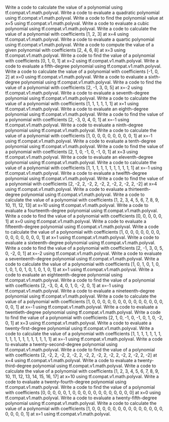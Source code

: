 Write a code to calculate the value of a polynomial using tf.compat.v1.math.polyval.
Write a code to evaluate a quadratic polynomial using tf.compat.v1.math.polyval.
Write a code to find the polynomial value at x=5 using tf.compat.v1.math.polyval.
Write a code to evaluate a cubic polynomial using tf.compat.v1.math.polyval.
Write a code to calculate the value of a polynomial with coefficients [1, 2, 3] at x=4 using tf.compat.v1.math.polyval.
Write a code to evaluate a quartic polynomial using tf.compat.v1.math.polyval.
Write a code to compute the value of a given polynomial with coefficients [2, 4, 6, 8] at x=3 using tf.compat.v1.math.polyval.
Write a code to find the value of a polynomial with coefficients [0, 1, 0, 1] at x=2 using tf.compat.v1.math.polyval.
Write a code to evaluate a fifth-degree polynomial using tf.compat.v1.math.polyval.
Write a code to calculate the value of a polynomial with coefficients [-1, 0, 2] at x=0 using tf.compat.v1.math.polyval.
Write a code to evaluate a sixth-degree polynomial using tf.compat.v1.math.polyval.
Write a code to find the value of a polynomial with coefficients [2, -1, 3, 0, 5] at x=-2 using tf.compat.v1.math.polyval.
Write a code to evaluate a seventh-degree polynomial using tf.compat.v1.math.polyval.
Write a code to calculate the value of a polynomial with coefficients [1, 1, 1, 1, 1, 1] at x=1 using tf.compat.v1.math.polyval.
Write a code to evaluate an eighth-degree polynomial using tf.compat.v1.math.polyval.
Write a code to find the value of a polynomial with coefficients [2, -3, 0, 4, 0, 1] at x=-1 using tf.compat.v1.math.polyval.
Write a code to evaluate a ninth-degree polynomial using tf.compat.v1.math.polyval.
Write a code to calculate the value of a polynomial with coefficients [1, 0, 0, 0, 0, 0, 0, 0, 0, 1] at x=-1 using tf.compat.v1.math.polyval.
Write a code to evaluate a tenth-degree polynomial using tf.compat.v1.math.polyval.
Write a code to find the value of a polynomial with coefficients [2, 1, 0, -1, 0, -1, 0, 1] at x=3 using tf.compat.v1.math.polyval.
Write a code to evaluate an eleventh-degree polynomial using tf.compat.v1.math.polyval.
Write a code to calculate the value of a polynomial with coefficients [1, 1, 1, 1, 1, 1, 1, 1, 1, 1, 1] at x=-1 using tf.compat.v1.math.polyval.
Write a code to evaluate a twelfth-degree polynomial using tf.compat.v1.math.polyval.
Write a code to find the value of a polynomial with coefficients [2, -2, 2, -2, 2, -2, 2, -2, 2, -2, 2, -2] at x=4 using tf.compat.v1.math.polyval.
Write a code to evaluate a thirteenth-degree polynomial using tf.compat.v1.math.polyval.
Write a code to calculate the value of a polynomial with coefficients [1, 2, 3, 4, 5, 6, 7, 8, 9, 10, 11, 12, 13] at x=10 using tf.compat.v1.math.polyval.
Write a code to evaluate a fourteenth-degree polynomial using tf.compat.v1.math.polyval.
Write a code to find the value of a polynomial with coefficients [0, 0, 0, 0, 0, 1] at x=0 using tf.compat.v1.math.polyval.
Write a code to evaluate a fifteenth-degree polynomial using tf.compat.v1.math.polyval.
Write a code to calculate the value of a polynomial with coefficients [1, 0, 0, 0, 0, 0, 0, 0, 0, 0, 0, 0, 0, 0, 0, 1] at x=1 using tf.compat.v1.math.polyval.
Write a code to evaluate a sixteenth-degree polynomial using tf.compat.v1.math.polyval.
Write a code to find the value of a polynomial with coefficients [2, -1, 3, 0, 5, 0, -2, 0, 1] at x=-2 using tf.compat.v1.math.polyval.
Write a code to evaluate a seventeenth-degree polynomial using tf.compat.v1.math.polyval.
Write a code to calculate the value of a polynomial with coefficients [1, 0, 1, 0, 1, 0, 1, 0, 1, 0, 1, 0, 1, 0, 1, 0, 1] at x=1 using tf.compat.v1.math.polyval.
Write a code to evaluate an eighteenth-degree polynomial using tf.compat.v1.math.polyval.
Write a code to find the value of a polynomial with coefficients [2, -3, 0, 4, 0, 1, 0, -2, 0, 1] at x=-1 using tf.compat.v1.math.polyval.
Write a code to evaluate a nineteenth-degree polynomial using tf.compat.v1.math.polyval.
Write a code to calculate the value of a polynomial with coefficients [1, 0, 0, 0, 0, 0, 0, 0, 0, 0, 0, 0, 0, 0, 0, 0, 0, 1] at x=-1 using tf.compat.v1.math.polyval.
Write a code to evaluate a twentieth-degree polynomial using tf.compat.v1.math.polyval.
Write a code to find the value of a polynomial with coefficients [2, 1, 0, -1, 0, -1, 0, 1, 0, -2, 0, 1] at x=3 using tf.compat.v1.math.polyval.
Write a code to evaluate a twenty-first-degree polynomial using tf.compat.v1.math.polyval.
Write a code to calculate the value of a polynomial with coefficients [1, 1, 1, 1, 1, 1, 1, 1, 1, 1, 1, 1, 1, 1, 1, 1, 1, 1] at x=-1 using tf.compat.v1.math.polyval.
Write a code to evaluate a twenty-second-degree polynomial using tf.compat.v1.math.polyval.
Write a code to find the value of a polynomial with coefficients [2, -2, 2, -2, 2, -2, 2, -2, 2, -2, 2, -2, 2, -2, 2, -2, 2, -2] at x=4 using tf.compat.v1.math.polyval.
Write a code to evaluate a twenty-third-degree polynomial using tf.compat.v1.math.polyval.
Write a code to calculate the value of a polynomial with coefficients [1, 2, 3, 4, 5, 6, 7, 8, 9, 10, 11, 12, 13, 14, 15, 16, 17] at x=10 using tf.compat.v1.math.polyval.
Write a code to evaluate a twenty-fourth-degree polynomial using tf.compat.v1.math.polyval.
Write a code to find the value of a polynomial with coefficients [0, 0, 0, 0, 0, 1, 0, 0, 0, 0, 0, 0, 0, 0, 0, 0, 0, 0] at x=0 using tf.compat.v1.math.polyval.
Write a code to evaluate a twenty-fifth-degree polynomial using tf.compat.v1.math.polyval.
Write a code to calculate the value of a polynomial with coefficients [1, 0, 0, 0, 0, 0, 0, 0, 0, 0, 0, 0, 0, 0, 0, 0, 0, 0, 0, 1] at x=1 using tf.compat.v1.math.polyval.